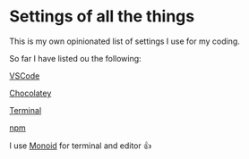 # Settings of all the things

This is my own opinionated list of settings I use for my coding.

So far I have listed ou the following:

[VSCode](vscode.md)

[Chocolatey](chocolate.md)

[Terminal](terminal.md)

[npm](npm.md)

I use [Monoid](https://github.com/larsenwork/monoid) for terminal and editor :+1:
